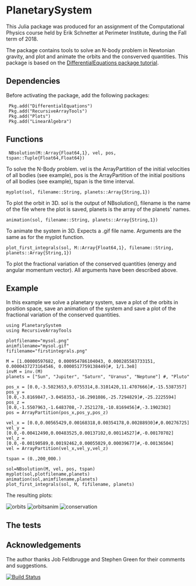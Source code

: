 # PlanetarySystem

This Julia package was produced for an assignment of the Computational Physics course held by Erik Schnetter at Perimeter Institute, during the Fall term of 2018.

The package contains tools to solve an N-body problem in Newtonian gravity, and plot and animate the orbits and the consverved quantities. This package is based on the [DifferentialEquations package tutorial](https://github.com/JuliaDiffEq/DiffEqTutorials.jl/blob/master/PhysicalModels/Outer-Solar-System.ipynb).

## Dependencies

Before activating the package, add the following packages:
```
 Pkg.add("DifferentialEquations") 
 Pkg.add("RecursiveArrayTools") 
 Pkg.add("Plots") 
 Pkg.add("LinearAlgebra")
```

## Functions

```
 NBsolution(M::Array{Float64,1}, vel, pos, tspan::Tuple{Float64,Float64})
 ```
To solve the N-Body problem.  vel is the ArrayPartition of the initial velocities of all bodies (see example), pos is the ArrayPartition of the initial positions of all bodies (see example), tspan is the time interval.
 
 ```
 myplot(sol, filename::String, planets::Array{String,1})
 ```
To plot the orbit in 3D. sol is the output of NBsolution(), filename is the name of the file where the plot is saved, planets is the array of the planets' names.
 
 ```
 animation(sol, filename::String, planets::Array{String,1})
 ```
 To animate the system in 3D. Expects a .gif file name. Arguments are the same as for the myplot function.
 
 ```
 plot_first_integrals(sol, M::Array{Float64,1}, filename::String, planets::Array{String,1})
 ```
To plot the fractional variation of the conserved quantities (energy and angular momentum vector). All arguments have been described above.

## Example

In this example we solve a planetary system, save a plot of the orbits in position space, save an animation of the system and save a plot of the fractional variation of the conserved quantities. 

 ```
using PlanetarySystem
using RecursiveArrayTools

plotfilename="mysol.png"
animfilename="mysol.gif"
fifilename="firstintegrals.png"

M = [1.00000597682, 0.000954786104043, 0.000285583733151, 0.0000437273164546, 0.0000517759138449]#, 1/1.3e8]
invM = inv.(M)
planets = ["Sun", "Jupiter", "Saturn", "Uranus", "Neptune"] #, "Pluto"

pos_x = [0.0,-3.5023653,9.0755314,8.3101420,11.4707666]#,-15.5387357]
pos_y = [0.0,-3.8169847,-3.0458353,-16.2901086,-25.7294829]#,-25.2225594]
pos_z = [0.0,-1.5507963,-1.6483708,-7.2521278,-10.8169456]#,-3.1902382]
pos = ArrayPartition(pos_x,pos_y,pos_z)

vel_x = [0.0,0.00565429,0.00168318,0.00354178,0.00288930]#,0.00276725]
vel_y = [0.0,-0.00412490,0.00483525,0.00137102,0.00114527]#,-0.00170702]
vel_z = [0.0,-0.00190589,0.00192462,0.00055029,0.00039677]#,-0.00136504]
vel = ArrayPartition(vel_x,vel_y,vel_z)

tspan = (0.,200_000.)

sol=NBsolution(M, vel, pos, tspan)
myplot(sol,plotfilename,planets)
animation(sol,animfilename,planets)
plot_first_integrals(sol, M, fifilename, planets)
 ```
 The resulting plots:
 
 ![orbits](https://i.imgur.com/5kZvvUG.png)
 ![orbitsanim](https://i.imgur.com/MpgUPsP.gif)
 ![conservation](https://i.imgur.com/3HMLUcd.png)

## The tests 

## Acknowledgements 

The author thanks Job Feldbrugge and Stephen Green for their comments and suggestions.

[![Build Status](https://travis-ci.org/laurasberna/PlanetarySystem.jl.svg?branch=master)](https://travis-ci.org/laurasberna/PlanetarySystem.jl)
